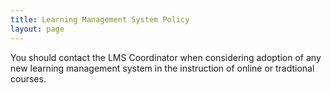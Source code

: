 ```yaml
---
title: Learning Management System Policy
layout: page
---
```


You should contact the LMS Coordinator when considering adoption of any new learning management system in the instruction of online or tradtional courses.

